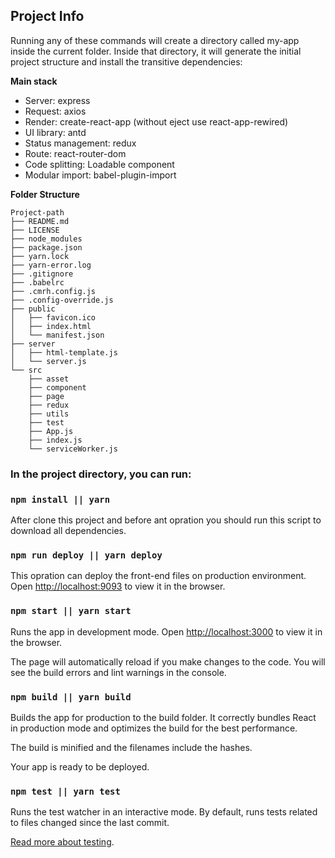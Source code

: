 ## Project Info

Running any of these commands will create a directory called my-app inside the current folder. Inside that directory, it will generate the initial project structure and install the transitive dependencies:

**Main stack**
- Server: express
- Request: axios
- Render: create-react-app (without eject use react-app-rewired)
- UI library: antd
- Status management: redux
- Route: react-router-dom
- Code splitting: Loadable component
- Modular import: babel-plugin-import

**Folder Structure**
```
Project-path
├── README.md
├── LICENSE
├── node_modules
├── package.json
├── yarn.lock
├── yarn-error.log
├── .gitignore
├── .babelrc
├── .cmrh.config.js
├── .config-override.js
├── public
│   ├── favicon.ico
│   ├── index.html
│   └── manifest.json
├── server
│   ├── html-template.js
│   └── server.js
└── src
    ├── asset
    ├── component
    ├── page
    ├── redux
    ├── utils
    ├── test
    ├── App.js
    ├── index.js
    └── serviceWorker.js
```

### In the project directory, you can run:

### `npm install || yarn`
After clone this project and before ant opration you should run this script to download all dependencies.

### `npm run deploy || yarn deploy`
This opration can deploy the front-end files on production environment.<br>
Open [http://localhost:9093](http://localhost:9093) to view it in the browser.

### `npm start || yarn start`
Runs the app in development mode.
Open [http://localhost:3000](http://localhost:3000) to view it in the browser.

The page will automatically reload if you make changes to the code.
You will see the build errors and lint warnings in the console.

### `npm build || yarn build`
Builds the app for production to the build folder.
It correctly bundles React in production mode and optimizes the build for the best performance.

The build is minified and the filenames include the hashes.

Your app is ready to be deployed.

### `npm test || yarn test`
Runs the test watcher in an interactive mode.
By default, runs tests related to files changed since the last commit.

[Read more about testing](https://facebook.github.io/create-react-app/docs/running-tests).